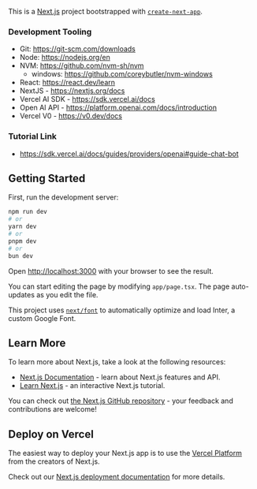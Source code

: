 This is a [Next.js](https://nextjs.org/) project bootstrapped with [`create-next-app`](https://github.com/vercel/next.js/tree/canary/packages/create-next-app).

### **Development Tooling**

- Git: https://git-scm.com/downloads
- Node: https://nodejs.org/en
- NVM: https://github.com/nvm-sh/nvm
    - windows: https://github.com/coreybutler/nvm-windows
- React: https://react.dev/learn
- NextJS - https://nextjs.org/docs
- Vercel AI SDK - https://sdk.vercel.ai/docs
- Open AI API - https://platform.openai.com/docs/introduction
- Vercel V0 - https://v0.dev/docs

### **Tutorial Link**
- https://sdk.vercel.ai/docs/guides/providers/openai#guide-chat-bot


## Getting Started

First, run the development server:

```bash
npm run dev
# or
yarn dev
# or
pnpm dev
# or
bun dev
```

Open [http://localhost:3000](http://localhost:3000) with your browser to see the result.

You can start editing the page by modifying `app/page.tsx`. The page auto-updates as you edit the file.

This project uses [`next/font`](https://nextjs.org/docs/basic-features/font-optimization) to automatically optimize and load Inter, a custom Google Font.

## Learn More

To learn more about Next.js, take a look at the following resources:

- [Next.js Documentation](https://nextjs.org/docs) - learn about Next.js features and API.
- [Learn Next.js](https://nextjs.org/learn) - an interactive Next.js tutorial.

You can check out [the Next.js GitHub repository](https://github.com/vercel/next.js/) - your feedback and contributions are welcome!

## Deploy on Vercel

The easiest way to deploy your Next.js app is to use the [Vercel Platform](https://vercel.com/new?utm_medium=default-template&filter=next.js&utm_source=create-next-app&utm_campaign=create-next-app-readme) from the creators of Next.js.

Check out our [Next.js deployment documentation](https://nextjs.org/docs/deployment) for more details.